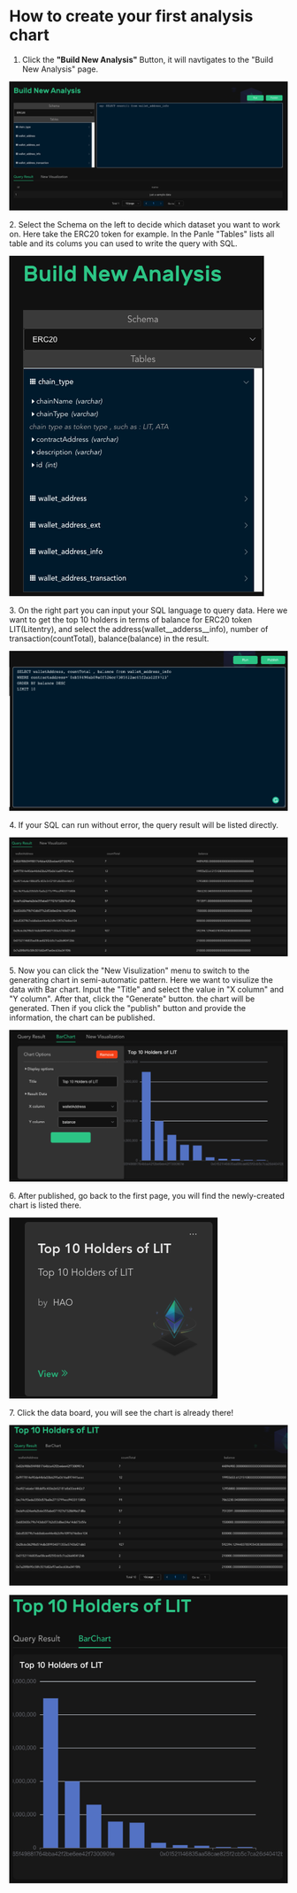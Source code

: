 # How to create your first analysis chart

1. Click the **"Build New Analysis"** Button, it will navtigates to the "Build New Analysis" page. 

![](<../../.gitbook/assets/截屏2021-10-12 下午12.22.24.png>)

2\.  Select the Schema on the left to decide which dataset you want to work on. Here take the ERC20 token for example.  In the Panle "Tables" lists all table and its colums you can used to write the query with SQL.

![](<../../.gitbook/assets/截屏2021-10-12 下午12.22.39.png>)

3\. On the right part you can input your SQL language to query data. Here we want to get the top 10 holders in terms of balance for ERC20 token LIT(Litentry),  and select the address(wallet\__adderss\__info), number of transaction(countTotal), balance(balance) in the result. 

![](<../../.gitbook/assets/截屏2021-10-12 下午12.24.11.png>)

4\. If your SQL can run without error,  the query result will be listed directly. 

![](<../../.gitbook/assets/截屏2021-10-12 下午12.24.21.png>)

5\. Now you can click the "New Visulization" menu to switch to the generating chart in semi-automatic pattern.  Here we want to visulize the data with Bar chart.  Input the "Title" and select the value in "X column" and "Y column". After that, click the "Generate" button. the chart will be generated. Then if you click the "publish" button and provide the information, the chart can be published. 

![](<../../.gitbook/assets/截屏2021-10-12 下午12.24.45.png>)

6\. After published, go back to the first page, you will find the newly-created chart is listed there. 

![](<../../.gitbook/assets/截屏2021-10-12 下午12.25.27 (1).png>)

7\. Click the data board, you will see the chart is already there! 

![](<../../.gitbook/assets/截屏2021-10-12 下午12.25.35.png>)

![](<../../.gitbook/assets/截屏2021-10-12 下午12.25.47.png>)
